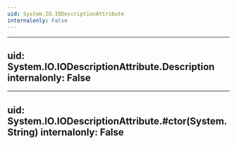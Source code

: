 ```yaml
---
uid: System.IO.IODescriptionAttribute
internalonly: False
---
```


---
uid: System.IO.IODescriptionAttribute.Description
internalonly: False
---

---
uid: System.IO.IODescriptionAttribute.#ctor(System.String)
internalonly: False
---
